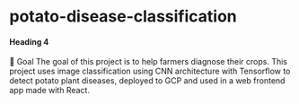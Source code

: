 # potato-disease-classification
#### Heading 4
🎯 Goal
The goal of this project is to help farmers diagnose their crops. This project uses image classification using CNN architecture with Tensorflow to detect potato plant diseases, deployed to GCP and used in a web frontend app made with React.
